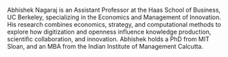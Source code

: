 Abhishek Nagaraj is an Assistant Professor at the Haas School of Business, UC Berkeley, specializing in the Economics and Management of Innovation. His research combines economics, strategy, and computational methods to explore how digitization and openness influence knowledge production, scientific collaboration, and innovation. Abhishek holds a PhD from MIT Sloan, and an MBA from the Indian Institute of Management Calcutta.